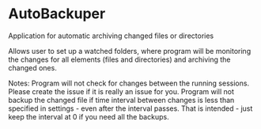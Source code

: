 # AutoBackuper
Application for automatic archiving changed files or directories

Allows user to set up a watched folders, where program will be monitoring the changes for all elements (files and directories) and archiving the changed ones.

Notes:
Program will not check for changes between the running sessions. Please create the issue if it is really an issue for you.
Program will not backup the changed file if time interval between changes is less than specified in settings - even after the interval passes. That is intended - just keep the interval at 0 if you need all the backups.
